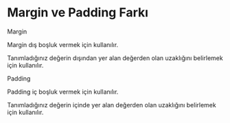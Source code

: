 # Margin ve Padding Farkı
Margin

Margin dış boşluk vermek için kullanılır.

Tanımladığınız değerin dışından yer alan değerden olan uzaklığını belirlemek için kullanılır.

Padding

Padding iç boşluk vermek için kullanılır.

Tanımladığınız değerin içinde yer alan değerden olan uzaklığını belirlemek için kullanılır.
